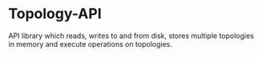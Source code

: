 # Topology-API
 API library which reads, writes to and from disk, stores multiple topologies in memory and execute operations on topologies.

